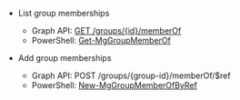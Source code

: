 - List group memberships
  - Graph API: [GET /groups/{id}/memberOf](https://docs.microsoft.com/graph/api/group-list-memberof?view=graph-rest-1.0&tabs=http)
  - PowerShell: [Get-MgGroupMemberOf](https://docs.microsoft.com/powershell/module/microsoft.graph.groups/get-mggroupmemberof?view=graph-powershell-1.0)
  
- Add group memberships
  - Graph API: POST /groups/{group-id}/memberOf/$ref
  - PowerShell: [New-MgGroupMemberOfByRef](https://docs.microsoft.com/powershell/module/microsoft.graph.groups/new-mggroupmemberofbyref?view=graph-powershell-1.0)